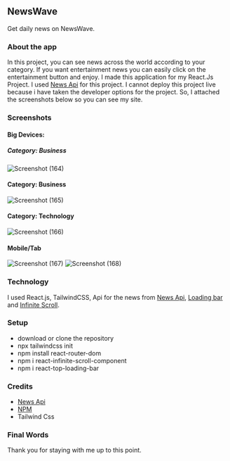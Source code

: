 

## NewsWave

Get daily news on NewsWave.


### About the app

In this project, you can see news across the world according to your category. If you want entertainment news you can easily click on the entertainment button and enjoy. I made this application for my React.Js Project. I used [News Api](https://newsapi.org/) for this project. I cannot deploy this project live because i have taken the developer options for the project. So, I attached the screenshots below so you can see my site.

### Screenshots

#### Big Devices:
##### Category: Business
![Screenshot (164)](https://github.com/mouryasuraj/News-App/assets/95537899/9ca36ad5-b14e-4e5e-8f27-3d067712e0f3)
#### Category: Business
![Screenshot (165)](https://github.com/mouryasuraj/News-App/assets/95537899/b281bf67-930f-457f-bfc3-5f05656032bb)
#### Category: Technology
![Screenshot (166)](https://github.com/mouryasuraj/News-App/assets/95537899/190fc629-b9ea-4b78-8624-486e57d43599)

#### Mobile/Tab 
![Screenshot (167)](https://github.com/mouryasuraj/News-App/assets/95537899/6ef6e56f-a586-41a0-9017-49d5ab85e666)
![Screenshot (168)](https://github.com/mouryasuraj/News-App/assets/95537899/ced87b2d-775b-4d01-bcd4-f8c0460ad540)



### Technology

I used React.js, TailwindCSS,  Api for the news from [News Api](https://newsapi.org/), [Loading bar](https://www.npmjs.com/package/react-top-loading-bar) and [Infinite Scroll](https://www.npmjs.com/package/react-infinite-scroll-component).

### Setup
- download or clone the repository
- npx tailwindcss init
- npm install react-router-dom
- npm i react-infinite-scroll-component
- npm i react-top-loading-bar


### Credits
- [News Api](newsapi.org)
- [NPM](https://www.npmjs.com/)
- Tailwind Css


### Final Words
Thank you for staying with me up to this point.
